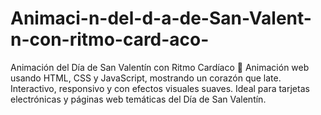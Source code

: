 # Animaci-n-del-d-a-de-San-Valent-n-con-ritmo-card-aco-
Animación del Día de San Valentín con Ritmo Cardíaco 💝 Animación web usando HTML, CSS y JavaScript, mostrando un corazón que late. Interactivo, responsivo y con efectos visuales suaves. Ideal para tarjetas electrónicas y páginas web temáticas del Día de San Valentín.
